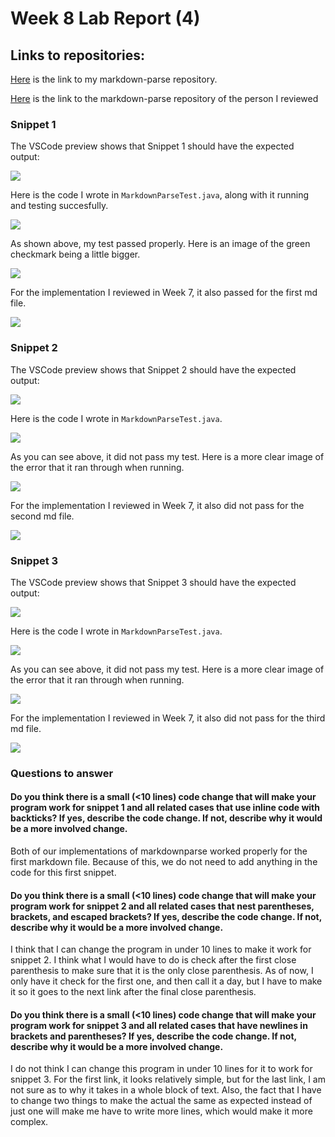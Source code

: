 # Week 8 Lab Report (4)
## Links to repositories:
[Here](https://github.com/AusJung/markdown-parser-main-2) is the link to my markdown-parse repository.

[Here](https://github.com/Pgerardocastaneda/markdown-parser) is the link to the markdown-parse repository of the person I reviewed

### Snippet 1
The VSCode preview shows that Snippet 1 should have the expected output:

![](image22.png)

Here is the code I wrote in `MarkdownParseTest.java`, along with it running and testing succesfully.

![](image23.png)

As shown above, my test passed properly. Here is an image of the green checkmark being a little bigger.

![](image30.png)

For the implementation I reviewed in Week 7, it also passed for the first md file.

![](image31.png)

### Snippet 2
The VSCode preview shows that Snippet 2 should have the expected output:

![](image24.png)

Here is the code I wrote in `MarkdownParseTest.java`.

![](image25.png)

As you can see above, it did not pass my test. Here is a more clear image of the error that it ran through when running. 

![](image26.png)

For the implementation I reviewed in Week 7, it also did not pass for the second md file.

![](image32.png)

### Snippet 3
The VSCode preview shows that Snippet 3 should have the expected output:

![](image27.png)

Here is the code I wrote in `MarkdownParseTest.java`.

![](image28.png)

As you can see above, it did not pass my test. Here is a more clear image of the error that it ran through when running. 

![](image29.png)

For the implementation I reviewed in Week 7, it also did not pass for the third md file.

![](image33.png)

### Questions to answer
#### Do you think there is a small (<10 lines) code change that will make your program work for snippet 1 and all related cases that use inline code with backticks? If yes, describe the code change. If not, describe why it would be a more involved change.
Both of our implementations of markdownparse worked properly for the first markdown file. Because of this, we do not need to add anything in the code for this first snippet.
#### Do you think there is a small (<10 lines) code change that will make your program work for snippet 2 and all related cases that nest parentheses, brackets, and escaped brackets? If yes, describe the code change. If not, describe why it would be a more involved change.
I think that I can change the program in under 10 lines to make it work for snippet 2. I think what I would have to do is check after the first close parenthesis to make sure that it is the only close parenthesis. As of now, I only have it check for the first one, and then call it a day, but I have to make it so it goes to the next link after the final close parenthesis.
#### Do you think there is a small (<10 lines) code change that will make your program work for snippet 3 and all related cases that have newlines in brackets and parentheses? If yes, describe the code change. If not, describe why it would be a more involved change.
I do not think I can change this program in under 10 lines for it to work for snippet 3. For the first link, it looks relatively simple, but for the last link, I am not sure as to why it takes in a whole block of text. Also, the fact that I have to change two things to make the actual the same as expected instead of just one will make me have to write more lines, which would make it more complex.